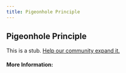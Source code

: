 ```yaml
---
title: Pigeonhole Principle
---
```


## Pigeonhole Principle

This is a stub. [Help our community expand it.](https://github.com/freeCodeCamp/guide-articles/tree/master/articles/Math/Counting/Pigeonhole-Principle/index.md)

<!-- The article goes here, in GitHub-flavored Markdown. Feel free to add YouTube videos, images, and CodePen/JSBin embeds  -->

#### More Information:
<!-- Please add any articles you think might be helpful to read before writing the article -->


